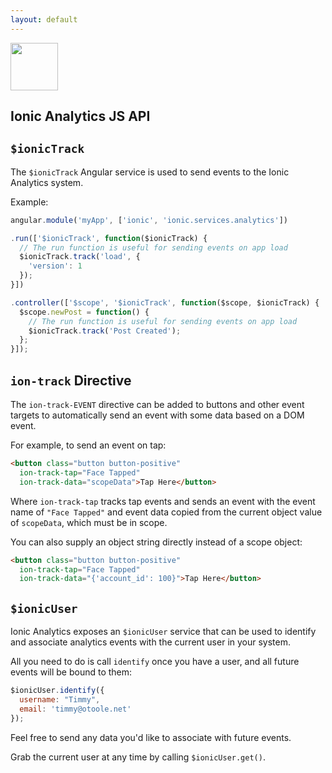 ```yaml
---
layout: default
---
```


<img src="/img/analytics-preview.png" style="width: 76px">

Ionic Analytics JS API
-----

## `$ionicTrack`

The `$ionicTrack` Angular service is used to send events to the Ionic Analytics system.

Example:

```javascript
angular.module('myApp', ['ionic', 'ionic.services.analytics'])

.run(['$ionicTrack', function($ionicTrack) {
  // The run function is useful for sending events on app load
  $ionicTrack.track('load', {
    'version': 1
  });
}])

.controller(['$scope', '$ionicTrack', function($scope, $ionicTrack) {
  $scope.newPost = function() {
    // The run function is useful for sending events on app load
    $ionicTrack.track('Post Created');
  };
}]);
```

## `ion-track` Directive

The `ion-track-EVENT` directive can be added to buttons and other event targets to automatically
send an event with some data based on a DOM event.

For example, to send an event on tap:

```html
<button class="button button-positive"
  ion-track-tap="Face Tapped"
  ion-track-data="scopeData">Tap Here</button>
```

Where `ion-track-tap` tracks tap events and sends an event with the event name of `"Face Tapped"` and
event data copied from the current object value of `scopeData`, which must be in scope.

You can also supply an object string directly instead of a scope object:

```html
<button class="button button-positive"
  ion-track-tap="Face Tapped"
  ion-track-data="{'account_id': 100}">Tap Here</button>
```

## `$ionicUser`

Ionic Analytics exposes an `$ionicUser` service that can be used to identify
and associate analytics events with the current user in your system.

All you need to do is call `identify` once you have a user, and all future events
will be bound to them:

```javascript
$ionicUser.identify({
  username: "Timmy",
  email: 'timmy@otoole.net'
});
```

Feel free to send any data you'd like to associate with future events.

Grab the current user at any time by calling `$ionicUser.get()`.
